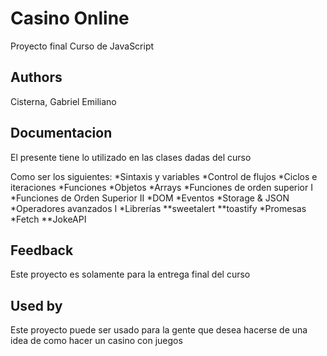 # Casino Online

Proyecto final 
Curso de JavaScript

## Authors

Cisterna, Gabriel Emiliano 

## Documentacion

El presente tiene lo utilizado en las clases dadas del curso 

Como ser los siguientes:
*Sintaxis y variables
*Control de flujos
*Ciclos e iteraciones
*Funciones
*Objetos
*Arrays
*Funciones de orden superior I
*Funciones de Orden Superior II
*DOM
*Eventos
*Storage & JSON
*Operadores avanzados I
*Librerías
    **sweetalert
    **toastify
*Promesas
*Fetch
    **JokeAPI

## Feedback

Este proyecto es solamente para la entrega final del curso 

## Used by

Este proyecto puede ser usado para la gente que desea hacerse de una idea de como hacer un casino con juegos 
